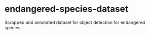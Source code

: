 # endangered-species-dataset

Scrapped and annotated dataset for object detection for endangered species
